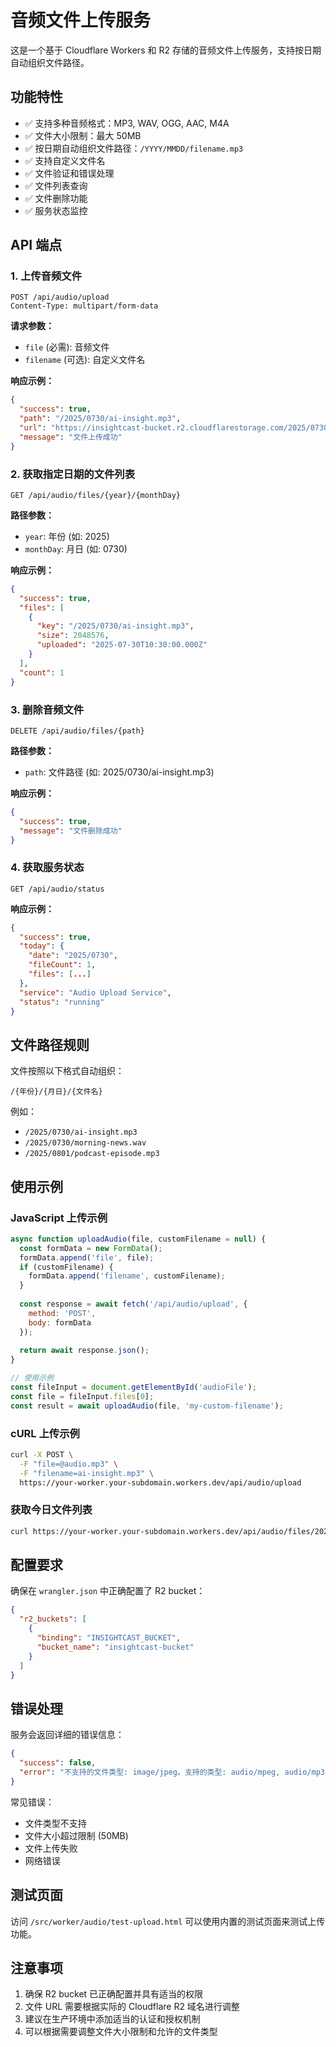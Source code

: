 # 音频文件上传服务

这是一个基于 Cloudflare Workers 和 R2 存储的音频文件上传服务，支持按日期自动组织文件路径。

## 功能特性

- ✅ 支持多种音频格式：MP3, WAV, OGG, AAC, M4A
- ✅ 文件大小限制：最大 50MB
- ✅ 按日期自动组织文件路径：`/YYYY/MMDD/filename.mp3`
- ✅ 支持自定义文件名
- ✅ 文件验证和错误处理
- ✅ 文件列表查询
- ✅ 文件删除功能
- ✅ 服务状态监控

## API 端点

### 1. 上传音频文件
```
POST /api/audio/upload
Content-Type: multipart/form-data
```

**请求参数：**
- `file` (必需): 音频文件
- `filename` (可选): 自定义文件名

**响应示例：**
```json
{
  "success": true,
  "path": "/2025/0730/ai-insight.mp3",
  "url": "https://insightcast-bucket.r2.cloudflarestorage.com/2025/0730/ai-insight.mp3",
  "message": "文件上传成功"
}
```

### 2. 获取指定日期的文件列表
```
GET /api/audio/files/{year}/{monthDay}
```

**路径参数：**
- `year`: 年份 (如: 2025)
- `monthDay`: 月日 (如: 0730)

**响应示例：**
```json
{
  "success": true,
  "files": [
    {
      "key": "/2025/0730/ai-insight.mp3",
      "size": 2048576,
      "uploaded": "2025-07-30T10:30:00.000Z"
    }
  ],
  "count": 1
}
```

### 3. 删除音频文件
```
DELETE /api/audio/files/{path}
```

**路径参数：**
- `path`: 文件路径 (如: 2025/0730/ai-insight.mp3)

**响应示例：**
```json
{
  "success": true,
  "message": "文件删除成功"
}
```

### 4. 获取服务状态
```
GET /api/audio/status
```

**响应示例：**
```json
{
  "success": true,
  "today": {
    "date": "2025/0730",
    "fileCount": 1,
    "files": [...]
  },
  "service": "Audio Upload Service",
  "status": "running"
}
```

## 文件路径规则

文件按照以下格式自动组织：
```
/{年份}/{月日}/{文件名}
```

例如：
- `/2025/0730/ai-insight.mp3`
- `/2025/0730/morning-news.wav`
- `/2025/0801/podcast-episode.mp3`

## 使用示例

### JavaScript 上传示例
```javascript
async function uploadAudio(file, customFilename = null) {
  const formData = new FormData();
  formData.append('file', file);
  if (customFilename) {
    formData.append('filename', customFilename);
  }
  
  const response = await fetch('/api/audio/upload', {
    method: 'POST',
    body: formData
  });
  
  return await response.json();
}

// 使用示例
const fileInput = document.getElementById('audioFile');
const file = fileInput.files[0];
const result = await uploadAudio(file, 'my-custom-filename');
```

### cURL 上传示例
```bash
curl -X POST \
  -F "file=@audio.mp3" \
  -F "filename=ai-insight.mp3" \
  https://your-worker.your-subdomain.workers.dev/api/audio/upload
```

### 获取今日文件列表
```bash
curl https://your-worker.your-subdomain.workers.dev/api/audio/files/2025/0730
```

## 配置要求

确保在 `wrangler.json` 中正确配置了 R2 bucket：

```json
{
  "r2_buckets": [
    {
      "binding": "INSIGHTCAST_BUCKET",
      "bucket_name": "insightcast-bucket"
    }
  ]
}
```

## 错误处理

服务会返回详细的错误信息：

```json
{
  "success": false,
  "error": "不支持的文件类型: image/jpeg。支持的类型: audio/mpeg, audio/mp3, audio/wav, audio/ogg, audio/aac, audio/m4a"
}
```

常见错误：
- 文件类型不支持
- 文件大小超过限制 (50MB)
- 文件上传失败
- 网络错误

## 测试页面

访问 `/src/worker/audio/test-upload.html` 可以使用内置的测试页面来测试上传功能。

## 注意事项

1. 确保 R2 bucket 已正确配置并具有适当的权限
2. 文件 URL 需要根据实际的 Cloudflare R2 域名进行调整
3. 建议在生产环境中添加适当的认证和授权机制
4. 可以根据需要调整文件大小限制和允许的文件类型 